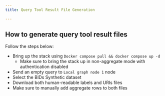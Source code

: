 ```yaml
---
title: Query Tool Result File Generation

---
```


## How to generate query tool result files

Follow the steps below:

- Bring up the stack using `Docker compose pull && docker compose up -d`
    - Make sure to bring the stack up in non-aggregate mode with authentication disabled
- Send an empty query to `Local graph node 1` node
- Select the BIDs Synthetic dataset
- Download both human-readable labels and URIs files
- Make sure to manually add aggregate rows to both files
